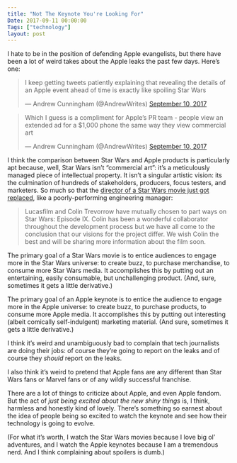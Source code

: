 ```yaml
---
title: "Not The Keynote You're Looking For"
Date: 2017-09-11 00:00:00
Tags: ["technology"]
layout: post
---
```


<p>I hate to be in the position of defending Apple evangelists, but there have been a lot of weird takes about the Apple leaks the past few days.  Here’s one:</p>


<p></p>
<blockquote class="twitter-tweet" data-lang="en"><p dir="ltr" lang="en">I keep getting tweets patiently explaining that revealing the details of an Apple event ahead of time is exactly like spoiling Star Wars</p>— Andrew Cunningham (@AndrewWrites) <a href="https://twitter.com/AndrewWrites/status/906944137085284352">September 10, 2017</a></blockquote>


<script async="" charset="utf-8" src="//platform.twitter.com/widgets.js"></script>


<p></p>
<blockquote class="twitter-tweet" data-lang="en"><p dir="ltr" lang="en">Which I guess is a compliment for Apple’s PR team - people view an extended ad for a $1,000 phone the same way they view commercial art</p>— Andrew Cunningham (@AndrewWrites) <a href="https://twitter.com/AndrewWrites/status/906944840117768197">September 10, 2017</a></blockquote>


<script async="" charset="utf-8" src="//platform.twitter.com/widgets.js"></script>


<p>I think the comparison between Star Wars and Apple products is particularly apt because, well, Star Wars isn’t “commercial art”: it’s a meticulously managed piece of intellectual property.  It isn’t a singular artistic vision: its the culmination of hundreds of stakeholders, producers, focus testers, and marketers.  So much so that the <a href="http://www.vulture.com/2017/09/colin-trevorrow-will-no-longer-direct-star-wars-episode-ix.html">director of a Star Wars movie just got replaced</a>, like a poorly-performing engineering manager:</p>

<!--more-->


<blockquote>
<p>Lucasfilm and Colin Trevorrow have mutually chosen to part ways on Star Wars: Episode IX. Colin has been a wonderful collaborator throughout the development process but we have all come to the conclusion that our visions for the project differ. We wish Colin the best and will be sharing more information about the film soon.</p>
</blockquote>


<p>The primary goal of a Star Wars movie is to entice audiences to engage more in the Star Wars universe: to create buzz, to purchase merchandise, to consume more Star Wars media.  It accomplishes this by putting out an entertaining, easily consumable, but unchallenging product.  (And, sure, sometimes it gets a little derivative.)</p>


<p>The primary goal of an Apple keynote is to entice the audience to engage more in the Apple universe: to create buzz, to purchase products, to consume more Apple media.  It accomplishes this by putting out interesting (albeit comically self-indulgent) marketing material.  (And sure, sometimes it gets a little derivative.)</p>


<p>I think it’s weird and unambiguously bad to complain that tech journalists are doing their jobs: of course they’re going to report on the leaks and of course they <em>should</em> report on the leaks.</p>


<p>I also think it’s weird to pretend that Apple fans are any different than Star Wars fans or Marvel fans or of any wildly successful franchise.</p>


<p>There are a lot of things to criticize about Apple, and even Apple fandom.  But the act of <em>just being excited about the new shiny things</em> is, I think, harmless and honestly kind of lovely.  There’s something so earnest about the idea of people being so excited to watch the keynote and see how their technology is going to evolve.</p>


<p>(For what it’s worth, I watch the Star Wars movies because I love big ol’ adventures, and I watch the Apple keynotes because I am a tremendous nerd.  And I think complaining about spoilers is dumb.)</p>


<p></p>
	